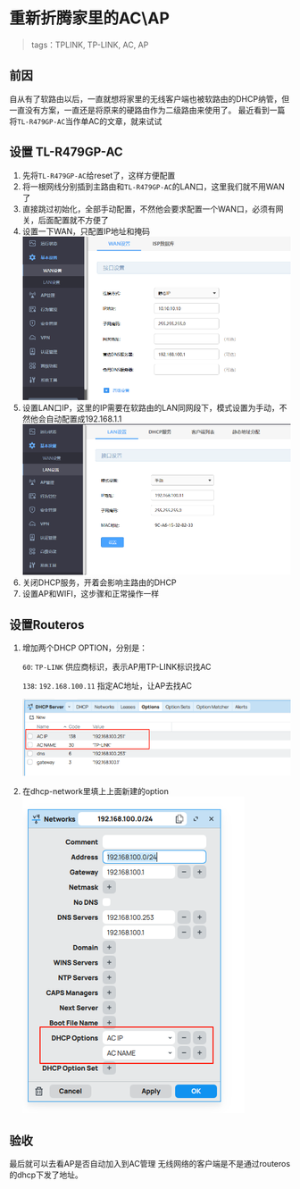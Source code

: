 # 重新折腾家里的AC\AP
>
> tags：TPLINK, TP-LINK, AC, AP

## 前因
自从有了软路由以后，一直就想将家里的无线客户端也被软路由的DHCP纳管，但一直没有方案，一直还是将原来的硬路由作为二级路由来使用了。
最近看到一篇将`TL-R479GP-AC`当作单AC的文章，就来试试

## 设置 TL-R479GP-AC
1. 先将`TL-R479GP-AC`给reset了，这样方便配置
2. 将一根网线分别插到主路由和`TL-R479GP-AC`的LAN口，这里我们就不用WAN了
3. 直接跳过初始化，全部手动配置，不然他会要求配置一个WAN口，必须有网关，后面配置就不方便了
4. 设置一下WAN，只配置IP地址和掩码
![设置WAN口](wan.png)
5. 设置LAN口IP，这里的IP需要在软路由的LAN同网段下，模式设置为手动，不然他会自动配置成192.168.1.1
![设置LAN口](lan.png)
6. 关闭DHCP服务，开着会影响主路由的DHCP
7. 设置AP和WIFI，这步骤和正常操作一样

## 设置Routeros
1. 增加两个DHCP OPTION，分别是：

    `60`: `TP-LINK` 供应商标识，表示AP用TP-LINK标识找AC

    `138`: `192.168.100.11` 指定AC地址，让AP去找AC
    
    ![DHCP OPTION](dhcp_options.png)
2. 在dhcp-network里填上上面新建的option
![dhcp network](dhcp_network.png)


## 验收
最后就可以去看AP是否自动加入到AC管理
无线网络的客户端是不是通过routeros的dhcp下发了地址。
